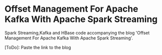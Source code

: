 # Offset Management For Apache Kafka With Apache Spark Streaming

Spark Streaming,Kafka and HBase code accompanying the blog 'Offset Management For Apache Kafka With Apache Spark Streaming'.

[ToDo]: Paste the link to the blog
